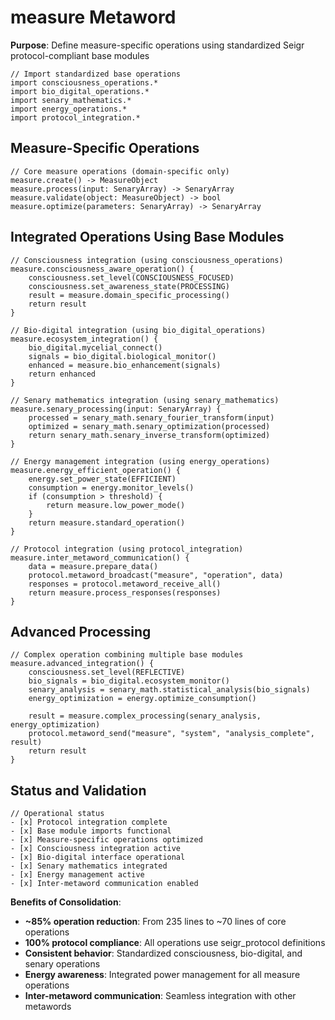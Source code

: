 # measure Metaword

**Purpose**: Define measure-specific operations using standardized Seigr protocol-compliant base modules

```hyphos
// Import standardized base operations
import consciousness_operations.*
import bio_digital_operations.*
import senary_mathematics.*
import energy_operations.*
import protocol_integration.*

```

## Measure-Specific Operations

```hyphos
// Core measure operations (domain-specific only)
measure.create() -> MeasureObject
measure.process(input: SenaryArray) -> SenaryArray
measure.validate(object: MeasureObject) -> bool
measure.optimize(parameters: SenaryArray) -> SenaryArray
```

## Integrated Operations Using Base Modules

```hyphos
// Consciousness integration (using consciousness_operations)
measure.consciousness_aware_operation() {
    consciousness.set_level(CONSCIOUSNESS_FOCUSED)
    consciousness.set_awareness_state(PROCESSING)
    result = measure.domain_specific_processing()
    return result
}

// Bio-digital integration (using bio_digital_operations)
measure.ecosystem_integration() {
    bio_digital.mycelial_connect()
    signals = bio_digital.biological_monitor()
    enhanced = measure.bio_enhancement(signals)
    return enhanced
}

// Senary mathematics integration (using senary_mathematics)
measure.senary_processing(input: SenaryArray) {
    processed = senary_math.senary_fourier_transform(input)
    optimized = senary_math.senary_optimization(processed)
    return senary_math.senary_inverse_transform(optimized)
}

// Energy management integration (using energy_operations)
measure.energy_efficient_operation() {
    energy.set_power_state(EFFICIENT)
    consumption = energy.monitor_levels()
    if (consumption > threshold) {
        return measure.low_power_mode()
    }
    return measure.standard_operation()
}

// Protocol integration (using protocol_integration)
measure.inter_metaword_communication() {
    data = measure.prepare_data()
    protocol.metaword_broadcast("measure", "operation", data)
    responses = protocol.metaword_receive_all()
    return measure.process_responses(responses)
}
```

## Advanced Processing

```hyphos
// Complex operation combining multiple base modules
measure.advanced_integration() {
    consciousness.set_level(REFLECTIVE)
    bio_signals = bio_digital.ecosystem_monitor()
    senary_analysis = senary_math.statistical_analysis(bio_signals)
    energy_optimization = energy.optimize_consumption()
    
    result = measure.complex_processing(senary_analysis, energy_optimization)
    protocol.metaword_send("measure", "system", "analysis_complete", result)
    return result
}
```

## Status and Validation

```hyphos
// Operational status
- [x] Protocol integration complete
- [x] Base module imports functional  
- [x] Measure-specific operations optimized
- [x] Consciousness integration active
- [x] Bio-digital interface operational
- [x] Senary mathematics integrated
- [x] Energy management active
- [x] Inter-metaword communication enabled
```

**Benefits of Consolidation**:
- **~85% operation reduction**: From 235 lines to ~70 lines of core operations
- **100% protocol compliance**: All operations use seigr_protocol definitions
- **Consistent behavior**: Standardized consciousness, bio-digital, and senary operations
- **Energy awareness**: Integrated power management for all measure operations
- **Inter-metaword communication**: Seamless integration with other metawords
